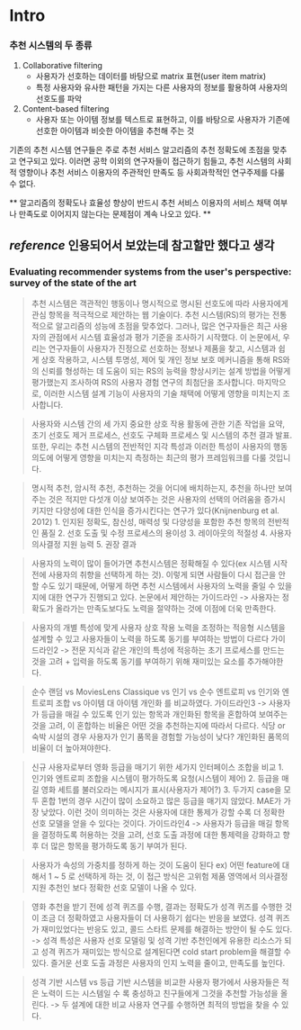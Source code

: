 # Intro

### 추천 시스템의 두 종류
1. Collaborative filtering
	 - 사용자가 선호하는 데이터를 바탕으로 matrix 표현(user item matrix)
	 - 특정 사용자와 유사한 패턴을 가지는 다른 사용자의 정보를 활용하여 사용자의 선호도를 파악
2. Content-based filtering
	- 사용자 또는 아이템 정보를 텍스트로 표현하고, 이를 바탕으로 사용자가 기존에 선호한 아이템과 비슷한 아이템을 추천해 주는 것 

기존의 추천 시스템 연구들은 주로 추천 서비스 알고리즘의 추천 정확도에 초점을 맞추고 연구되고 있다.
이러면 공학 이외의 연구자들이 접근하기 힘들고, 추천 시스템의 사회적 영향이나 추천 서비스 이용자의 주관적인 만족도 등 사회과학적인 연구주제를 다룰 수 없다.

** 알고리즘의 정확도나 효율성 향상이 반드시 추천 서비스 이용자의 서비스 채택 여부나 만족도로 이어지지 않는다는 문제점이 계속 나오고 있다. **

## *reference* 인용되어서 보았는데 참고할만 했다고 생각
### Evaluating recommender systems from the user's perspective: survey of the state of the art

> 추천 시스템은 객관적인 행동이나 명시적으로 명시된 선호도에 따라 사용자에게 관심 항목을 적극적으로 제안하는 웹 기술이다. 추천 시스템(RS)의 평가는 전통적으로 알고리즘의 성능에 초점을 맞추었다. 그러나, 많은 연구자들은 최근 사용자의 관점에서 시스템 효율성과 평가 기준을 조사하기 시작했다. 이 논문에서, 우리는 연구자들이 사용자가 진정으로 선호하는 정보나 제품을 찾고, 시스템과 쉽게 상호 작용하고, 시스템 투명성, 제어 및 개인 정보 보호 메커니즘을 통해 RS와의 신뢰를 형성하는 데 도움이 되는 RS의 능력을 향상시키는 설계 방법을 어떻게 평가했는지 조사하여 RS의 사용자 경험 연구의 최첨단을 조사합니다. 마지막으로, 이러한 시스템 설계 기능이 사용자의 기술 채택에 어떻게 영향을 미치는지 조사합니다.

> 사용자와 시스템 간의 세 가지 중요한 상호 작용 활동에 관한 기존 작업을 요약, 초기 선호도 제거 프로세스, 선호도 구체화 프로세스 및 시스템의 추천 결과 발표. 또한, 우리는 추천 시스템의 전반적인 지각 특성과 이러한 특성이 사용자의 행동 의도에 어떻게 영향을 미치는지 측정하는 최근의 평가 프레임워크를 다룰 것입니다. 	

> 명시적 추천, 암시적 추천, 추천하는 것을 어디에 배치하는지, 추천을 하나만 보여주는 것은 적지만 다섯개 이상 보여주는 것은 사용자의 선택의 어려움을 증가시키지만 다양성에 대한 인식을 증가시킨다는 연구가 있다(Knijnenburg et al. 2012) 1. 인지된 정확도, 참신성, 매력성 및 다양성을 포함한 추천 항목의 전반적인 품질 2. 선호 도출 및 수정 프로세스의 용이성 3. 레이아웃의 적절성 4. 사용자 의사결정 지원 능력 5. 권장 결과 

> 사용자의 노력이 많이 들어가면 추천시스템은 정확해질 수 있다(ex 시스템 시작 전에 사용자의 취향을 선택하게 하는 것). 이렇게 되면 사람들이 다시 접근을 안할 수도 있기 때문에, 어떻게 하면 추천 시스템에서 사용자의 노력을 줄일 수 있을 지에 대한 연구가 진행되고 있다. 논문에서 제안하는 가이드라인 -> 사용자는 정확도가 올라가는 만족도보다도 노력을 절약하는 것에 이점에 더욱 만족한다.

> 사용자의 개별 특성에 맞게 사용자 상호 작용 노력을 조정하는 적응형 시스템을 설계할 수 있고 사용자들이 노력을 하도록 동기를 부여하는 방법이 다르다 가이드라인2 -> 전문 지식과 같은 개인의 특성에 적응하는 초기 프로세스를 만드는 것을 고려 + 입력을 하도록 동기를 부여하기 위해 재미있는 요소를 추가해야한다.

> 순수 랜덤 vs MoviesLens Classique vs 인기 vs 순수 엔트로피 vs 인기와 엔트로피 조합 vs 아이템 대 아이템 개인화 를 비교하였다. 가이드라인3 -> 사용자가 등급을 매길 수 있도록 인기 있는 항목과 개인화된 항목을 혼합하여 보여주는 것을 고려, 이 혼합하는 비율은 어떤 것을 추천하는지에 따라서 다르다. 식당 or 숙박 시설의 경우 사용자가 인기 품목을 경험할 가능성이 낮다? 개인화된 품목의 비율이 더 높아져야한다.

> 신규 사용자로부터 영화 등급을 매기기 위한 세가지 인터페이스 조합을 비교 1. 인기와 엔트로피 조합을 시스템이 평가하도록 요청(시스템이 제어) 2. 등급을 매길 영화 세트를 불러오라는 메시지가 표시(사용자가 제어?) 3. 두가지 case을 모두 혼합 1번의 경우 시간이 많이 소요하고 많은 등급을 매기지 않았다. MAE가 가장 낮았다. 이런 것이 의미하는 것은 사용자에 대한 통제가 강할 수록 더 정확한 선호 모델을 얻을 수 있다는 것이다. 가이드라인4 -> 사용자가 등급을 매길 항목을 결정하도록 허용하는 것을 고려, 선호 도출 과정에 대한 통제력을 강화하고 향후 더 많은 항목을 평가하도록 동기 부여가 된다.

> 사용자가 속성의 가중치를 정하게 하는 것이 도움이 된다 ex) 어떤 feature에 대해서 1 ~ 5 로 선택하게 하는 것, 이 접근 방식은 고위험 제품 영역에서 의사결정 지원 추천인 보다 정확한 선호 모델이 나올 수 있다.

> 영화 추천을 받기 전에 성격 퀴즈를 수행, 결과는 정확도가 성격 퀴즈를 수행한 것이 조금 더 정확하였고 사용자들이 더 사용하기 쉽다는 반응을 보였다. 성격 퀴즈가 재미있었다는 반응도 있고, 콜드 스타트 문제를 해결하는 방안이 될 수도 있다. -> 성격 특성은 사용자 선호 모델링 및 성격 기반 추천인에게 유용한 리소스가 되고 성격 퀴즈가 재미있는 방식으로 설계된다면 cold start problem을 해결할 수 있다. 즐거운 선호 도출 과정은 사용자의 인지 노력을 줄이고, 만족도를 높인다. 

> 성격 기반 시스템 vs 등급 기반 시스템을 비교한 사용자 평가에서 사용자들은 적은 노력이 드는 시스템일 수 록 충성하고 친구들에게 그것을 추천할 가능성을 올린다. -> 두 설계에 대한 비교 사용자 연구를 수행하면 최적의 방법을 찾을 수 있다.

> 